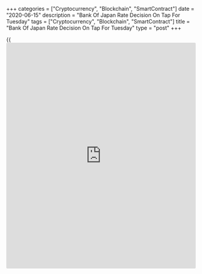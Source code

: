 +++
categories = ["Cryptocurrency", "Blockchain", "SmartContract"]
date = "2020-06-15"
description = "Bank Of Japan Rate Decision On Tap For Tuesday"
tags = ["Cryptocurrency", "Blockchain", "SmartContract"]
title = "Bank Of Japan Rate Decision On Tap For Tuesday"
type = "post"
+++

{{<iframe id="large-banner" src="https://www.bounty.group/#slide=20.0" width="100%" height="600" scrolling="no" style="border: 0px solid rgb(216, 221, 230); border-radius: 3px;">}}

The Bank of Japan will on Tuesday wrap up its monetary [policy](https://www.fintechee.com/policy/) meeting
and then announce its decision on interest rates, highlighting a modest
day for Asia-Pacific economic activity. The BoJ is widely expected to
keep its benchmark lending rate unchanged at-0.1 percent, although it
may introduce other means of stimulus.

The Reserve Bank of Australia will release the minutes from its monetary
[policy](https://www.fintechee.com/policy/) meeting on June 2. At the meeting, the RBA left its key interest
rate and the target yield on three-year government bonds unchanged -
maintaining the cash rate and the targeted yield on the bonds of 25
basis points.

Australia also will see Q1 figures for house prices; in the three months
prior, house prices were up 3.9 percent on quarter and 2.5 percent on
year.

New Zealand will see Q2 figures for the consumer confidence index from
Westpac Bank; in the three months prior, the index  
score was 104.2.

Indonesia will see April numbers for retail sales; in the previous
month, sales were down 4.5 percent on year.

Hong Kong will see unemployment data for May, with forecasts putting the
jobless rate at 54 percent - up from 5.2 percent in April.

For comments and feedback [contact](https://www.playgroundfx.com/contact/): editorial@rtt[news](https://www.letsplayfx.com/blog/forex-news-website/).com

[Economic News][1]

 **What parts of the world are seeing the best (and worst) economic
performances lately? Click[here][2] to check out our [Econ Scorecard][2]
and find out! See up-to-the-moment [ranking](https://www.playgroundfx.com/blog/crypto-exchange-ranking/)s for the best and worst
performers in [GDP][3], [unemployment rate][4], [inflation][5] and much
more.**

   1. www.rtt[news](https://www.letsplayfx.com/blog/forex-news-website/).com/Content/EconomicNews.aspx
   2. www.rtt[news](https://www.letsplayfx.com/blog/forex-news-website/).com/economic-scorecard/world-rank/unemployment-rate/highest-performance.aspx
   3. www.rtt[news](https://www.letsplayfx.com/blog/forex-news-website/).com/economic-scorecard/world-rank/GDP/highest-performance.aspx
   4. www.rtt[news](https://www.letsplayfx.com/blog/forex-news-website/).com/economic-scorecard/world-rank/unemployment-rate/lowest-performance.aspx
   5. www.rtt[news](https://www.letsplayfx.com/blog/forex-news-website/).com/economic-scorecard/world-rank/CPI/highest-performance.aspx